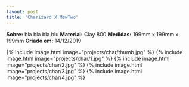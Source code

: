 ```yaml
---
layout: post
title: 'Charizard X MewTwo'
---
```

**Sobre:** bla bla bla blu
**Material:**  Clay 800
**Medidas:** 199mm x 199mm x 199mm
**Criado em:** 14/12/2019

{% include image.html image="projects/char/thumb.jpg" %}
{% include image.html image="projects/char/1.jpg" %}
{% include image.html image="projects/char/2.jpg" %}
{% include image.html image="projects/char/3.jpg" %}
{% include image.html image="projects/char/4.jpg" %}
